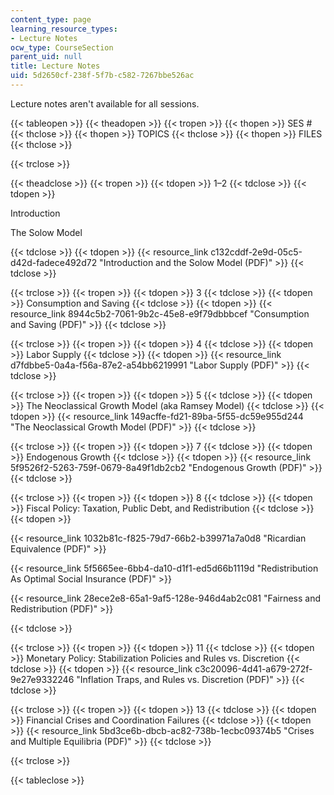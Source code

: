```yaml
---
content_type: page
learning_resource_types:
- Lecture Notes
ocw_type: CourseSection
parent_uid: null
title: Lecture Notes
uid: 5d2650cf-238f-5f7b-c582-7267bbe526ac
---
```


Lecture notes aren't available for all sessions.

{{< tableopen >}}
{{< theadopen >}}
{{< tropen >}}
{{< thopen >}}
SES #
{{< thclose >}}
{{< thopen >}}
TOPICS
{{< thclose >}}
{{< thopen >}}
FILES
{{< thclose >}}

{{< trclose >}}

{{< theadclose >}}
{{< tropen >}}
{{< tdopen >}}
1–2
{{< tdclose >}}
{{< tdopen >}}


Introduction

The Solow Model


{{< tdclose >}}
{{< tdopen >}}
{{< resource_link c132cddf-2e9d-05c5-d42d-fadece492d72 "Introduction and the Solow Model (PDF)" >}}
{{< tdclose >}}

{{< trclose >}}
{{< tropen >}}
{{< tdopen >}}
3
{{< tdclose >}}
{{< tdopen >}}
Consumption and Saving
{{< tdclose >}}
{{< tdopen >}}
{{< resource_link 8944c5b2-7061-9b2c-45e8-e9f79dbbbcef "Consumption and Saving (PDF)" >}}
{{< tdclose >}}

{{< trclose >}}
{{< tropen >}}
{{< tdopen >}}
4
{{< tdclose >}}
{{< tdopen >}}
Labor Supply
{{< tdclose >}}
{{< tdopen >}}
{{< resource_link d7fdbbe5-0a4a-f56a-87e2-a54bb6219991 "Labor Supply (PDF)" >}}
{{< tdclose >}}

{{< trclose >}}
{{< tropen >}}
{{< tdopen >}}
5
{{< tdclose >}}
{{< tdopen >}}
The Neoclassical Growth Model (aka Ramsey Model)
{{< tdclose >}}
{{< tdopen >}}
{{< resource_link 149acffe-fd21-89ba-5f55-dc59e955d244 "The Neoclassical Growth Model (PDF)" >}}
{{< tdclose >}}

{{< trclose >}}
{{< tropen >}}
{{< tdopen >}}
7
{{< tdclose >}}
{{< tdopen >}}
Endogenous Growth
{{< tdclose >}}
{{< tdopen >}}
{{< resource_link 5f9526f2-5263-759f-0679-8a49f1db2cb2 "Endogenous Growth (PDF)" >}}
{{< tdclose >}}

{{< trclose >}}
{{< tropen >}}
{{< tdopen >}}
8
{{< tdclose >}}
{{< tdopen >}}
Fiscal Policy: Taxation, Public Debt, and Redistribution
{{< tdclose >}}
{{< tdopen >}}


{{< resource_link 1032b81c-f825-79d7-66b2-b39971a7a0d8 "Ricardian Equivalence (PDF)" >}}

{{< resource_link 5f5665ee-6bb4-da10-d1f1-ed5d66b1119d "Redistribution As Optimal Social Insurance (PDF)" >}}

{{< resource_link 28ece2e8-65a1-9af5-128e-946d4ab2c081 "Fairness and Redistribution (PDF)" >}}


{{< tdclose >}}

{{< trclose >}}
{{< tropen >}}
{{< tdopen >}}
11
{{< tdclose >}}
{{< tdopen >}}
Monetary Policy: Stabilization Policies and Rules vs. Discretion
{{< tdclose >}}
{{< tdopen >}}
{{< resource_link c3c20096-4d41-a679-272f-9e27e9332246 "Inflation Traps, and Rules vs. Discretion (PDF)" >}}
{{< tdclose >}}

{{< trclose >}}
{{< tropen >}}
{{< tdopen >}}
13
{{< tdclose >}}
{{< tdopen >}}
Financial Crises and Coordination Failures
{{< tdclose >}}
{{< tdopen >}}
{{< resource_link 5bd3ce6b-dbcb-ac82-738b-1ecbc09374b5 "Crises and Multiple Equilibria (PDF)" >}}
{{< tdclose >}}

{{< trclose >}}

{{< tableclose >}}